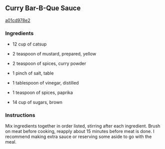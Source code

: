 ## Curry Bar-B-Que Sauce

[a01cd978e2](http://www.food.com/recipe/curry-bar-b-que-sauce-350452)

### Ingredients

 - 12 cup of catsup

 - 2 teaspoon of mustard, prepared, yellow

 - 2 teaspoon of spices, curry powder

 - 1 pinch of salt, table

 - 1 tablespoon of vinegar, distilled

 - 1 teaspoon of spices, paprika

 - 14 cup of sugars, brown

### Instructions

Mix ingredients together in order listed, stirring after each ingredient. Brush on meat before cooking, reapply about 15 minutes before meat is done. I recommend making extra sauce or reserving some aside to go with the meal.